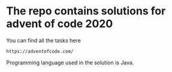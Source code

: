 # The repo contains solutions for advent of code 2020
You can find all the tasks here
```
https://adventofcode.com/
```
Programming language used in the solution is Java.
